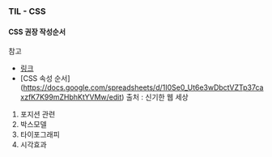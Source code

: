 ### TIL - CSS

#### CSS 권장 작성순서

참고
- [링크](http://blog.singihae.com/css-속성-순서/)
- [CSS 속성 순서] (https://docs.google.com/spreadsheets/d/1I0Se0_Ut6e3wDbctVZTp37caxzfK7K99mZHbhKtYVMw/edit) 출처 : 신기한 웹 세상

1. 포지션 관련
2. 박스모델
3. 타이포그래피
4. 시각효과
